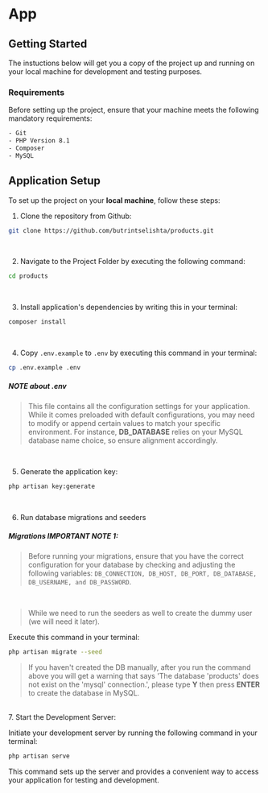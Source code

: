 
# App

## Getting Started
The instuctions below will get you a copy of the project up and running on your local machine for development and testing purposes.

### Requirements
Before setting up the project, ensure that your machine meets the following mandatory requirements:
```bash
- Git
- PHP Version 8.1
- Composer
- MySQL
```

## Application Setup
To set up the project on your **local machine**, follow these steps:

1. Clone the repository from Github:
```bash
git clone https://github.com/butrintselishta/products.git
```
<br/>

2. Navigate to the Project Folder by executing the following command:
```bash
cd products
```
<br/>

3. Install application's dependencies by writing this in your terminal:
```bash
composer install
```

<br/>

4. Copy `.env.example` to `.env` by executing this command in your terminal:
```bash
cp .env.example .env
```
##### NOTE about ***.env***
> This file contains all the configuration settings for your application. While it comes preloaded with default configurations, you may need to modify or append certain values to match your specific environment. For instance, **DB_DATABASE** relies on your MySQL database name choice, so ensure alignment accordingly.

<br/>

5. Generate the application key:
```bash
php artisan key:generate
```

<br/>

6. Run database migrations and seeders
##### Migrations IMPORTANT NOTE 1:
> Before running your migrations, ensure that you have the correct configuration for your database by checking and adjusting the following variables: `DB_CONNECTION, DB_HOST, DB_PORT, DB_DATABASE, DB_USERNAME, and DB_PASSWORD`.

<br>

> While we need to run the seeders as well to create the dummy user (we will need it later).

Execute this command in your terminal:
```bash
php artisan migrate --seed
```
> If you haven't created the DB manually, after you run the command above you will get a warning that says 'The database 'products' does not exist on the 'mysql' connection.', please type **Y** then press **ENTER** to create the database in MySQL.

<br/>
7. Start the Development Server:

Initiate your development server by running the following command in your terminal:
```bash
php artisan serve
```
This command sets up the server and provides a convenient way to access your application for testing and development.
